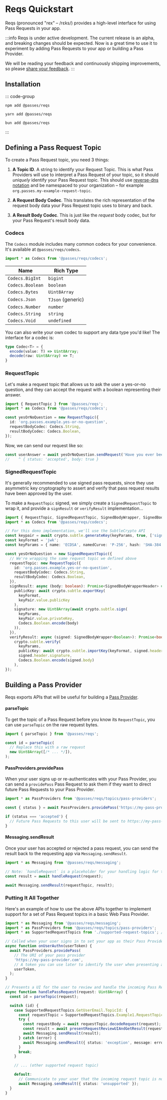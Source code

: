 # Reqs Quickstart

Reqs (pronounced "rex" – /rɛks/) provides a high-level interface for using Pass Requests in your app. 

:::info Reqs is under active development.
The current release is an alpha, and breaking changes should be expected. Now is a great time to use it to experiment by adding Pass Requests to your app or building a Pass Provider.

We will be reading your feedback and continuously shipping improvements, so please [share your feedback](https://github.com/passes-org/passes/discussions). 
:::

## Installation

::: code-group

```[npm]
npm add @passes/reqs
```

```[yarn]
yarn add @passes/reqs
```

```[bun]
bun add @passes/reqs
```

:::

## Defining a Pass Request Topic

To create a Pass Request topic, you need 3 things:

1. **A Topic ID**. A string to identify your Request Topic. This is what Pass Providers will use to interpret a Pass Request of your topic, so it should _uniquely_ identify your Pass Request topic. This should use [reverse-dns notation](https://en.wikipedia.org/wiki/Reverse_domain_name_notation) and be namespaced to your organization – for example `org.passes.my-example-request-topic`.

2. **A Request Body Codec**. This translates the rich representation of the request body data your Pass Request topic uses to binary and back.

3. **A Result Body Codec**. This is just like the _request_ body codec, but for your Pass Request's result body data.

### Codecs

The `Codecs` module includes many common codecs for your convenience. It's available at `@passes/reqs/codecs`.

```typescript
import * as Codecs from '@passes/reqs/codecs';
```

| Name                  | Rich Type          |
| --------------------- | ------------------ |
| `Codecs.BigInt`       | `bigint`           |
| `Codecs.Boolean`      | `boolean`          |
| `Codecs.Bytes`        | `Uint8Array`       |
| `Codecs.Json`         | `TJson` (generic)  |
| `Codecs.Number`       | `number`           |
| `Codecs.String`       | `string`           |
| `Codecs.Void`         | `undefined`        |

You can also write your own codec to support any data type you'd like! The interface for a codec is:

```typescript
type Codec<T> = {
  encode(value: T) => Uint8Array;
  decode(raw: Uint8Array) => T;
}
```

### RequestTopic

Let's make a request topic that allows us to ask the user a yes-or-no question, and they can accept the request with a boolean representing their answer.

```typescript
import { RequestTopic } from '@passes/reqs';
import * as Codecs from '@passes/reqs/codecs';

const yesOrNoQuestion = new RequestTopic({
  id: 'org.passes.example.yes-or-no-question',
  requestBodyCodec: Codecs.String,
  resultBodyCodec: Codecs.Boolean,
});
```

Now, we can send our request like so:

```typescript
const userAnswer = await yesOrNoQuestion.sendRequest('Have you ever been to Olive Garden?');
//    ^ { status: 'accepted', body: true }
```

### SignedRequestTopic

It's generally recommended to use signed pass requests, since they use asymmetric key cryptography to assert and verify that pass request results have been approved by the user.

To make a `RequestTopic` signed, we simply create a `SignedRequestTopic` to wrap it, and provide a `signResult` or `verifyResult` implementation...

```typescript
import { RequestTopic, SignedRequestTopic, SignedBodyWrapper, SignedBodyWrapperHeader } from '@passes/reqs';
import * as Codecs from '@passes/reqs/codecs';

// For this demo implementation, we'll use the SubtleCrypto API
const keypair = await crypto.subtle.generateKey(keyParams, true, ['sign', 'verify']);
const keyFormat = 'jwk';
const keyParams = { name: 'ECDSA', namedCurve: 'P-256', hash: 'SHA-384' };

const yesOrNoQuestion = new SignedRequestTopic({
  // We're wrapping the same request topic we defined above
  requestTopic: new RequestTopic({
    id: 'org.passes.example.yes-or-no-question',
    requestBodyCodec: Codecs.String,
    resultBodyCodec: Codecs.Boolean,
  }),
  signResult: async (body: boolean): Promise<SignedBodyWrapperHeader> => ({
    publicKey: await crypto.subtle.exportKey(
      keyFormat,
      keyPair.value.publicKey
    ),
    signature: new Uint8Array(await crypto.subtle.sign(
      keyParams,
      keyPair.value.privateKey,
      Codecs.Boolean.encode(body)
    )),
  }),
  verifyResult: async (signed: SignedBodyWrapper<Boolean>): Promise<boolean> =>
    crypto.subtle.verify(
      keyParams,
      publicKey: await crypto.subtle.importKey(keyFormat, signed.header.publicKey, keyParams, true, ['verify']),
      signed.header.signature,
      Codecs.Boolean.encode(signed.body)
    ),
});
```

## Building a Pass Provider

Reqs exports APIs that will be useful for building a [Pass Provider](/#what-is-a-pass-provider).

#### parseTopic

To get the topic of a Pass Request before you know its `RequestTopic`, you can use `parseTopic` on the raw request bytes.

```typescript
import { parseTopic } from '@passes/reqs';

const id = parseTopic(
  // Replace this with a raw request
  new Uint8Array([/* ... */]),
);
```

#### PassProviders.providePass

When your user signs up or re-authenticates with your Pass Provider, you can send a `providePass` Pass Request to ask them if they want to direct future Pass Requests to your Pass Provider.

```typescript
import * as PassProviders from '@passes/reqs/topics/pass-providers';

const { status } = await PassProviders.providePass('https://my-pass-provider.com', 'optional-user-id');

if (status === 'accepted') {
  // Future Pass Requests to this user will be sent to https://my-pass-provider.com for handling
}
```

#### Messaging.sendResult

Once your user has accepted or rejected a pass request, you can send the result back to the requesting app via `Messaging.sendResult`.

```typescript
import * as Messaging from '@passes/reqs/messaging';

// Note: `handleRequest` is a placeholder for your handling logic for the given request topic
const result = await handleRequest(request);

await Messaging.sendResult(requestTopic, result);
```

### Putting It All Together

Here's an example of how to use the above APIs together to implement support for a set of Pass Request topics in a basic Web Pass Provider.

```typescript
import * as Messaging from '@passes/reqs/messaging';
import * as PassProviders from '@passes/reqs/topics/pass-providers';
import * as SupportedRequestTopics from './supported-request-topics'; // A map of the request topics supported by your Pass Provider

// Called when your user signs in to set your app as their Pass Provider
async function onUserAuthn(userToken) {
  await PassProviders.providePass(
    // The URI of your pass provider
    'https://my-pass-provider.com',
    // A token you can use later to identify the user when presenting a Pass Request UI to them - for example, a JWT
    userToken,
  );
}

// Presents a UI for the user to review and handle the incoming Pass Request, and sends the result to the requesting app
async function handlePassRequest(request: Uint8Array) {
  const id = parseTopic(request);

  switch (id) {
    case SupportedRequestTopics.GetUserEmail.TopicId: {
      const requestTopic = SupportedRequestTopics.Example1.RequestTopic;
      try {
        const requestBody = await requestTopic.decodeRequest(request);
        const result = await presentRequestReviewUIAndGetResult(requestTopic, requestBody);
        await Messaging.sendResult(result);
      } catch (error) {
        await Messaging.sendResult({ status: 'exception', message: error.message });
      }
      break;
    }

    // ... (other supported request topic)

    default:
      // Communicate to your user that the incoming request topic is not supported by your Pass Provider
      await Messaging.sendResult({ status: 'unsupported' });
  }
}
```